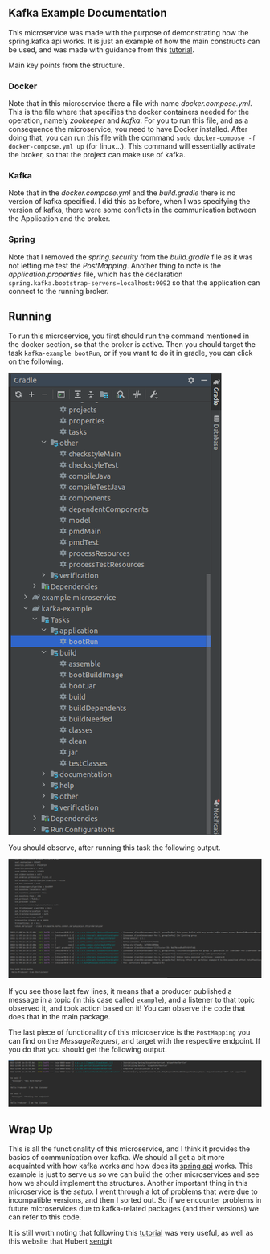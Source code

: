## Kafka Example Documentation

This microservice was made with the purpose of demonstrating how the spring.kafka api 
works. It is just an example of how the main constructs can be used, and was made with
guidance from this [tutorial](https://www.youtube.com/watch?v=SqVfCyfCJqw&t=885s).

Main key points from the structure.

### Docker
Note that in this microservice there a file with name *docker.compose.yml*. This is
the file where that specifies the docker containers needed for the operation, namely
*zookeeper* and *kafka*. For you to run this file, and as a consequence the microservice,
you need to have Docker installed. After doing that, you can run this file with
the command `sudo docker-compose -f docker-compose.yml up` (for linux...). This command 
will essentially activate the broker, so that the project can make use of kafka.

### Kafka
Note that in the *docker.compose.yml* and the *build.gradle* there is no version of kafka
specified. I did this as before, when I was specifying the version of kafka, there were
some conflicts in the communication between the Application and the broker.

### Spring

Note that I removed the *spring.security* from the *build.gradle* file as it was not
letting me test the *PostMapping*. Another thing to note is the *application.properties*
file, which has the declaration `spring.kafka.bootstrap-servers=localhost:9092` so that
the application can connect to the running broker.

## Running

To run this microservice, you first should run the command mentioned in the docker section, so
that the broker is active. Then  you should target the task `kafka-example bootRun`,
or if you want to do it in gradle, you can click on the following.

![image](../instructions/gradle-kafka-bootRun.png)

You should observe, after running this task the following output.

![image](../instructions/screenshot-bootRun-output.png)

If you see those last few lines, it means that a producer published a message in a topic 
(in this case called `example`), and a listener to that topic observed it, and took action
based on it! You can observe the code that does that in the main package.

The last piece of functionality of this microservice is the `PostMapping` you can find 
on the *MessageRequest*, and target with the respective endpoint. If you do that you
should get the following output.

![image](../instructions/screenshot-kafka-example-endpoint-testing.png)

## Wrap Up

This is all the functionality of this microservice, and I think it provides the basics of communication
over kafka. We should all get a bit more acquainted with how kafka works and how does its [spring
api](https://spring.io/projects/spring-kafka) works. This example is just to serve us so we can
build the other microservices and see how we should implement the structures. Another important
thing in this microservice is the *setup*. I went through a lot of problems that were due to 
incompatible versions, and then I sorted out. So if we encounter problems in future microservices
due to kafka-related packages (and their versions) we can refer to this code.

It is still worth noting that following this [tutorial](https://www.youtube.com/watch?v=SqVfCyfCJqw&t=885s) 
was very useful, as well as this website that Hubert [sent](https://medium.com/geekculture/how-to-kafka-your-microservices-9ef45a9e882a)git
